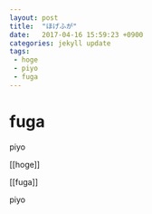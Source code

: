 ```yaml
---
layout: post
title:  "ほげふが"
date:   2017-04-16 15:59:23 +0900
categories: jekyll update
tags:
 - hoge
 - piyo
 - fuga
---
```


# fuga

piyo

[[hoge]]

[[fuga]]


piyo

